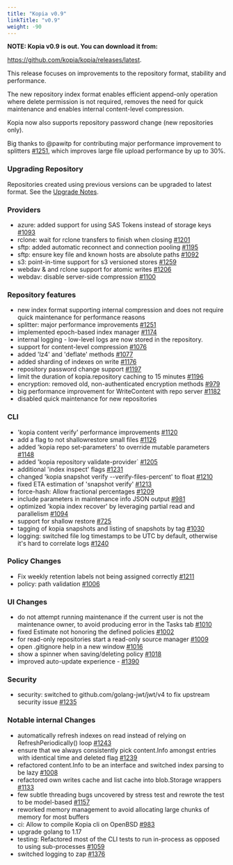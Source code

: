 ```yaml
---
title: "Kopia v0.9"
linkTitle: "v0.9"
weight: -90
---
```


**NOTE: Kopia v0.9 is out. You can download it from:**

https://github.com/kopia/kopia/releases/latest.

This release focuses on improvements to the repository format, stability and performance. 

The new repository index format enables efficient append-only operation where delete permission is not required, removes the need for quick maintenance and enables internal content-level compression. 

Kopia now also supports repository password change (new repositories only).

Big thanks to @pawitp for contributing major performance improvement to splitters [#1251](https://github.com/kopia/kopia/pull/1251), which improves large file upload performance by 
up to 30%.

### Upgrading Repository

Repositories created using previous versions can be upgraded to latest format. See the [Upgrade Notes](/docs/upgrade/).

### Providers

* azure: added support for using SAS Tokens instead of storage keys [#1093](https://github.com/kopia/kopia/pull/1093)
* rclone: wait for rclone transfers to finish when closing [#1201](https://github.com/kopia/kopia/pull/1201)
* sftp: added automatic reconnect and connection pooling [#1195](https://github.com/kopia/kopia/pull/1195)
* sftp: ensure key file and known hosts are absolute paths [#1092](https://github.com/kopia/kopia/pull/1092)
* s3: point-in-time support for s3 versioned stores [#1259](https://github.com/kopia/kopia/pull/1259)
* webdav & and rclone support for atomic writes [#1206](https://github.com/kopia/kopia/pull/1206)
* webdav: disable server-side compression [#1100](https://github.com/kopia/kopia/pull/1100)

### Repository features

* new index format supporting internal compression and does not require quick maintenance for performance reasons
* splitter: major performance improvements [#1251](https://github.com/kopia/kopia/pull/1251)
* implemented epoch-based index manager [#1174](https://github.com/kopia/kopia/pull/1174)
* internal logging - low-level logs are now stored in the repository.
* support for content-level compression [#1076](https://github.com/kopia/kopia/pull/1076)
* added 'lz4' and 'deflate' methods [#1077](https://github.com/kopia/kopia/pull/1077)
* added sharding of indexes on write [#1176](https://github.com/kopia/kopia/pull/1176)
* repository password change support [#1197](https://github.com/kopia/kopia/pull/1197)
* limit the duration of kopia.repository caching to 15 minutes [#1196](https://github.com/kopia/kopia/pull/1196)
* encryption: removed old, non-authenticated encryption methods [#979](https://github.com/kopia/kopia/pull/979)
* big performance improvement for WriteContent with repo server [#1182](https://github.com/kopia/kopia/pull/1182)
* disabled quick maintenance for new repositories

### CLI

* 'kopia content verify' performance improvements [#1120](https://github.com/kopia/kopia/pull/1120)
* add a flag to not shallowrestore small files [#1126](https://github.com/kopia/kopia/pull/1126)
* added 'kopia repo set-parameters' to override mutable parameters [#1148](https://github.com/kopia/kopia/pull/1148)
* added 'kopia repository validate-provider` [#1205](https://github.com/kopia/kopia/pull/1205)
* additional 'index inspect' flags [#1231](https://github.com/kopia/kopia/pull/1231)
* changed 'kopia snapshot verify --verify-files-percent' to float [#1210](https://github.com/kopia/kopia/pull/1210)
* fixed ETA estimation of 'snapshot verify' [#1213](https://github.com/kopia/kopia/pull/1213)
* force-hash: Allow fractional percentages [#1209](https://github.com/kopia/kopia/pull/1209)
* include parameters in maintenance info JSON output [#981](https://github.com/kopia/kopia/pull/981)
* optimized 'kopia index recover' by leveraging partial read and parallelism [#1094](https://github.com/kopia/kopia/pull/1094)
* support for shallow restore [#725](https://github.com/kopia/kopia/pull/725)
* tagging of kopia snapshots and listing of snapshots by tag [#1030](https://github.com/kopia/kopia/pull/1030)
* logging: switched file log timestamps to be UTC by default, otherwise it's hard to correlate logs [#1240](https://github.com/kopia/kopia/pull/1240)

### Policy Changes

* Fix weekly retention labels not being assigned correctly [#1211](https://github.com/kopia/kopia/pull/1211)
* policy: path validation [#1006](https://github.com/kopia/kopia/pull/1006)

### UI Changes

* do not attempt running maintenance if the current user is not the maintenance owner, to avoid producing error in the Tasks tab [#1010](https://github.com/kopia/kopia/pull/1010)
* fixed Estimate not honoring the defined policies [#1002](https://github.com/kopia/kopia/pull/1002)
* for read-only repositories start a read-only source manager [#1009](https://github.com/kopia/kopia/pull/1009)
* open .gitignore help in a new window [#1016](https://github.com/kopia/kopia/pull/1016)
* show a spinner when saving/deleting policy [#1018](https://github.com/kopia/kopia/pull/1018)
* improved auto-update experience -  [#1390](https://github.com/kopia/kopia/pull/1390)
### Security

* security: switched to github.com/golang-jwt/jwt/v4 to fix upstream security issue [#1235](https://github.com/kopia/kopia/pull/1235)

### Notable internal Changes

* automatically refresh indexes on read instead of relying on RefreshPeriodically() loop [#1243](https://github.com/kopia/kopia/pull/1243)
* ensure that we always consistently pick content.Info amongst entries with identical time and deleted flag [#1239](https://github.com/kopia/kopia/pull/1239)
* refactored content.Info to be an interface and switched index parsing to be lazy [#1008](https://github.com/kopia/kopia/pull/1008)
* refactored own writes cache and list cache into blob.Storage wrappers [#1133](https://github.com/kopia/kopia/pull/1133)
* few subtle threading bugs uncovered by stress test and rewrote the test to be model-based [#1157](https://github.com/kopia/kopia/pull/1157)
* reworked memory management to avoid allocating large chunks of memory for most buffers
* ci: Allow to compile Kopia cli on OpenBSD [#983](https://github.com/kopia/kopia/pull/983)
* upgrade golang to 1.17
* testing: Refactored most of the CLI tests to run in-process as opposed to using sub-processes [#1059](https://github.com/kopia/kopia/pull/1059)
* switched logging to zap [#1376](https://github.com/kopia/kopia/pull/1376)
